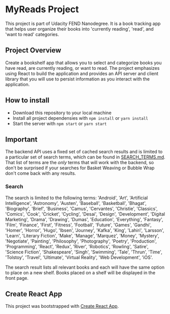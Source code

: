 # MyReads Project
This project is part of Udacity FEND Nanodegree. It is a book tracking app that helps user organize their books into 'currently reading', 'read', and 'want to read' categories.

## Project Overview
Create a bookshelf app that allows you to select and categorize books you have read, are currently reading, or want to read. The project emphasizes using React to build the application and provides an API server and client library that you will use to persist information as you interact with the application.

## How to install
- Download this repository to your local machine
- Install all project dependensies with `npm install` or `yarn install`
- Start the server with `npm start` or `yarn start`

## Important
The backend API uses a fixed set of cached search results and is limited to a particular set of search terms, which can be found in [SEARCH_TERMS.md](SEARCH_TERMS.md). That list of terms are the _only_ terms that will work with the backend, so don't be surprised if your searches for Basket Weaving or Bubble Wrap don't come back with any results.

### Search
The search is limited to the following terms: 'Android', 'Art', 'Artificial Intelligence', 'Astronomy', 'Austen', 'Baseball', 'Basketball', 'Bhagat', 'Biography', 'Brief', 'Business', 'Camus', 'Cervantes', 'Christie', 'Classics', 'Comics', 'Cook', 'Cricket', 'Cycling', 'Desai', 'Design', 'Development', 'Digital Marketing', 'Drama', 'Drawing', 'Dumas', 'Education', 'Everything', 'Fantasy', 'Film', 'Finance', 'First', 'Fitness', 'Football', 'Future', 'Games', 'Gandhi', 'Homer', 'Horror', 'Hugo', 'Ibsen', 'Journey', 'Kafka', 'King', 'Lahiri', 'Larsson', 'Learn', 'Literary Fiction', 'Make', 'Manage', 'Marquez', 'Money', 'Mystery', 'Negotiate', 'Painting', 'Philosophy', 'Photography', 'Poetry', 'Production', 'Programming', 'React', 'Redux', 'River', 'Robotics', 'Rowling', 'Satire', 'Science Fiction', 'Shakespeare', 'Singh', 'Swimming', 'Tale', 'Thrun', 'Time', 'Tolstoy', 'Travel', 'Ultimate', 'Virtual Reality', 'Web Development', 'iOS'.

The search result lists all relevant books and each will have the same option to place on a new shelf. Books placed on a shelf will be displayed in the front page.

## Create React App
This project was bootstrapped with [Create React App](https://github.com/facebook/create-react-app).


